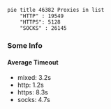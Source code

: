 
```mermaid
pie title 46382 Proxies in list
    "HTTP" : 19549
    "HTTPS": 5128
    "SOCKS" : 26145
```

### Some Info
#### Average Timeout

- mixed: 3.2s
- http: 1.2s
- https: 8.3s
- socks: 4.7s
